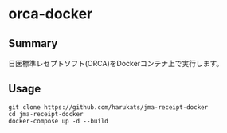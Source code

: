 # orca-docker

## Summary

日医標準レセプトソフト(ORCA)をDockerコンテナ上で実行します。

## Usage

```console
git clone https://github.com/harukats/jma-receipt-docker
cd jma-receipt-docker
docker-compose up -d --build
```
